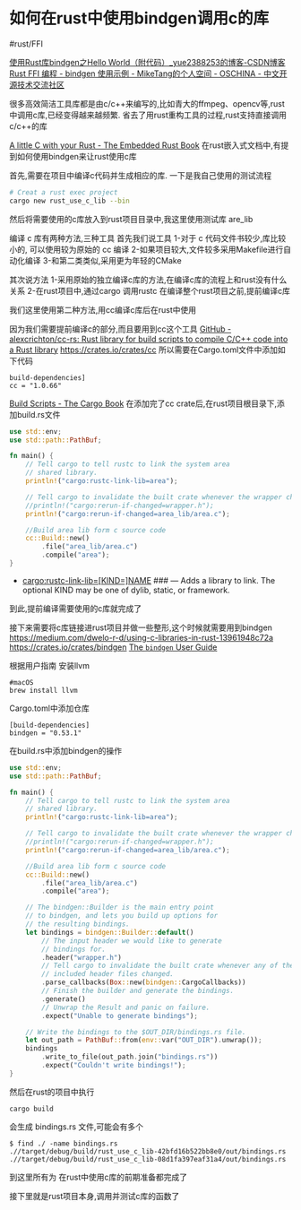 # 如何在rust中使用bindgen调用c的库
#rust/FFI

[使用Rust库bindgen之Hello World（附代码）_yue2388253的博客-CSDN博客](https://blog.csdn.net/yue2388253/article/details/88757277)
[Rust FFI 编程 - bindgen 使用示例 - MikeTang的个人空间 - OSCHINA - 中文开源技术交流社区](https://my.oschina.net/u/4581704/blog/4646876)

很多高效简洁工具库都是由c/c++来编写的,比如青大的ffmpeg、opencv等,rust中调用c库,已经变得越来越频繁.
省去了用rust重构工具的过程,rust支持直接调用c/c++的库

[A little C with your Rust - The Embedded Rust Book](https://rust-embedded.github.io/book/interoperability/c-with-rust.html)
在rust嵌入式文档中,有提到如何使用bindgen来让rust使用c库

首先,需要在项目中编译c代码并生成相应的库.
一下是我自己使用的测试流程

```bash
# Creat a rust exec project
cargo new rust_use_c_lib --bin
```

然后将需要使用的c库放入到rust项目目录中,我这里使用测试库 are_lib

编译 c 库有两种方法,三种工具
首先我们说工具
1-对于 c 代码文件书较少,库比较小的, 可以使用较为原始的 cc 编译
2-如果项目较大,文件较多采用Makefile进行自动化编译 
3-和第二类类似,采用更为年轻的CMake

其次说方法
1-采用原始的独立编译c库的方法,在编译c库的流程上和rust没有什么关系
2-在rust项目中,通过cargo 调用rustc 在编译整个rust项目之前,提前编译c库

我们这里使用第二种方法,用cc编译c库后在rust中使用

因为我们需要提前编译c的部分,而且要用到cc这个工具
[GitHub - alexcrichton/cc-rs: Rust library for build scripts to compile C/C++ code into a Rust library](https://github.com/alexcrichton/cc-rs)
https://crates.io/crates/cc
所以需要在Cargo.toml文件中添加如下代码
```
build-dependencies]
cc = "1.0.66"
```

[Build Scripts - The Cargo Book](https://doc.rust-lang.org/cargo/reference/build-scripts.html)
在添加完了cc crate后,在rust项目根目录下,添加build.rs文件
```rust
use std::env;
use std::path::PathBuf;

fn main() {
    // Tell cargo to tell rustc to link the system area
    // shared library.
    println!("cargo:rustc-link-lib=area");

    // Tell cargo to invalidate the built crate whenever the wrapper changes
    //println!("cargo:rerun-if-changed=wrapper.h");
    println!("cargo:rerun-if-changed=area_lib/area.c");

    //Build area lib form c source code
    cc::Build::new()
        .file("area_lib/area.c")
        .compile("area");
}
```

*  [cargo:rustc-link-lib=[KIND=]NAME](https://doc.rust-lang.org/cargo/reference/build-scripts.html#rustc-link-lib) ### — Adds a library to link.
The optional KIND may be one of dylib, static, or framework.

到此,提前编译需要使用的c库就完成了

接下来需要将c库链接进rust项目并做一些整形,这个时候就需要用到bindgen
https://medium.com/dwelo-r-d/using-c-libraries-in-rust-13961948c72a
https://crates.io/crates/bindgen
[The `bindgen` User Guide](https://rust-lang.github.io/rust-bindgen/print.html)

根据用户指南 
安装llvm
```
#macOS
brew install llvm
```

Cargo.toml中添加仓库
```
[build-dependencies]
bindgen = "0.53.1"
```

在build.rs中添加bindgen的操作
```rust
use std::env;
use std::path::PathBuf;

fn main() {
    // Tell cargo to tell rustc to link the system area
    // shared library.
    println!("cargo:rustc-link-lib=area");

    // Tell cargo to invalidate the built crate whenever the wrapper changes
    //println!("cargo:rerun-if-changed=wrapper.h");
    println!("cargo:rerun-if-changed=area_lib/area.c");

    //Build area lib form c source code
    cc::Build::new()
        .file("area_lib/area.c")
        .compile("area");

    // The bindgen::Builder is the main entry point
    // to bindgen, and lets you build up options for
    // the resulting bindings.
    let bindings = bindgen::Builder::default()
        // The input header we would like to generate
        // bindings for.
        .header("wrapper.h")
        // Tell cargo to invalidate the built crate whenever any of the
        // included header files changed.
        .parse_callbacks(Box::new(bindgen::CargoCallbacks))
        // Finish the builder and generate the bindings.
        .generate()
        // Unwrap the Result and panic on failure.
        .expect("Unable to generate bindings");

    // Write the bindings to the $OUT_DIR/bindings.rs file.
    let out_path = PathBuf::from(env::var("OUT_DIR").unwrap());
    bindings
        .write_to_file(out_path.join("bindings.rs"))
        .expect("Couldn't write bindings!");
}
```

然后在rust的项目中执行
```
cargo build
```

会生成 bindings.rs 文件,可能会有多个
```shellS
$ find ./ -name bindings.rs
.//target/debug/build/rust_use_c_lib-42bfd16b522bb8e0/out/bindings.rs
.//target/debug/build/rust_use_c_lib-08d1fa397eaf31a4/out/bindings.rs
```

到这里所有为 在rust中使用c库的前期准备都完成了

接下里就是rust项目本身,调用并测试c库的函数了

